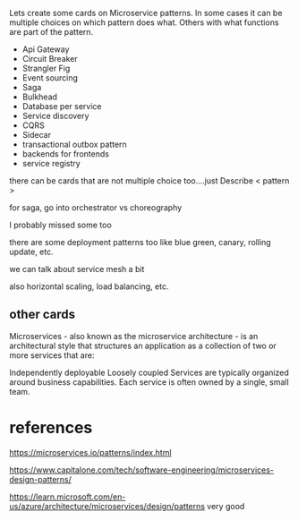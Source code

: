 Lets create some cards on Microservice patterns.  In some cases it can be multiple choices on which pattern does what.  Others with what functions are part of the pattern.

- Api Gateway
- Circuit Breaker
- Strangler Fig
- Event sourcing
- Saga
- Bulkhead
- Database per service
- Service discovery
- CQRS
- Sidecar
- transactional outbox pattern
- backends for frontends
- service registry  


there can be cards that are not multiple choice too....just Describe < pattern >

for saga, go into orchestrator vs choreography

I probably missed some too

there are some deployment patterns too like blue green, canary, rolling update, etc. 

we can talk about service mesh a bit

also  horizontal scaling,  load balancing,  etc.





## other cards

Microservices - also known as the microservice architecture - is an architectural style that structures an application as a collection of two or more services that are:

Independently deployable
Loosely coupled
Services are typically organized around business capabilities. Each service is often owned by a single, small team.




# references

https://microservices.io/patterns/index.html


https://www.capitalone.com/tech/software-engineering/microservices-design-patterns/

https://learn.microsoft.com/en-us/azure/architecture/microservices/design/patterns   very good
